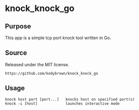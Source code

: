 # knock_knock_go

## Purpose

This app is a simple tcp port knock tool written in Go.

## Source

Released under the MIT license.

    https://github.com/kodybrown/knock_knock_go

## Usage

    knock host port [port...]   knocks host on specified port(s)
    knock -i [host]             launches interactive mode
